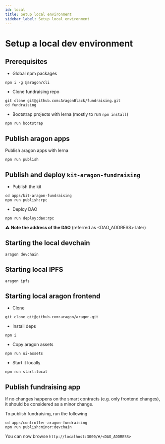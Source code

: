 ```yaml
---
id: local
title: Setup local environment
sidebar_label: Setup local environment
---
```


# Setup a local dev environment

## Prerequisites
- Global npm packages
```
npm i -g @aragon/cli
```
- Clone fundraising repo
```
git clone git@github.com:AragonBlack/fundraising.git
cd fundraising
```
- Bootstrap projects with lerna (mostly to run `npm install`)
```
npm run bootstrap
```

## Publish aragon apps
Publish aragon apps with lerna
```
npm run publish
```

## Publish and deploy `kit-aragon-fundraising`
- Publish the kit
```
cd apps/kit-aragon-fundraising
npm run publish:rpc
```
- Deploy DAO
```
npm run deploy:dao:rpc
```

⚠️ **Note the address of the DAO** (referred as <DAO_ADDRESS> later)

## Starting the local devchain
```
aragon devchain
```

## Starting local IPFS
```
aragon ipfs
```

## Starting local aragon frontend
- Clone
```
git clone git@github.com:aragon/aragon.git
```
- Install deps
```
npm i
```
- Copy aragon assets
```
npm run ui-assets
```
- Start it locally
```
npm run start:local
```

## Publish fundraising app
If no changes happens on the smart contracts (e.g. only frontend changes), it should be considered as a minor change.

To publish fundraising, run the following
```
cd apps/controller-aragon-fundraising
npm run publish:minor:devchain
```

You can now browse `http://localhost:3000/#/<DAO_ADDRESS>`
